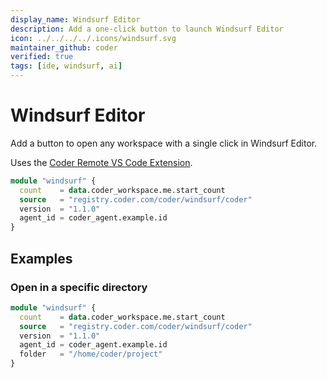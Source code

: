 ```yaml
---
display_name: Windsurf Editor
description: Add a one-click button to launch Windsurf Editor
icon: ../../../../.icons/windsurf.svg
maintainer_github: coder
verified: true
tags: [ide, windsurf, ai]
---
```


# Windsurf Editor

Add a button to open any workspace with a single click in Windsurf Editor.

Uses the [Coder Remote VS Code Extension](https://github.com/coder/vscode-coder).

```tf
module "windsurf" {
  count    = data.coder_workspace.me.start_count
  source   = "registry.coder.com/coder/windsurf/coder"
  version  = "1.1.0"
  agent_id = coder_agent.example.id
}
```

## Examples

### Open in a specific directory

```tf
module "windsurf" {
  count    = data.coder_workspace.me.start_count
  source   = "registry.coder.com/coder/windsurf/coder"
  version  = "1.1.0"
  agent_id = coder_agent.example.id
  folder   = "/home/coder/project"
}
```
